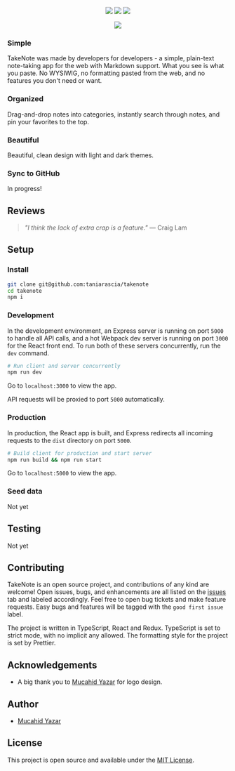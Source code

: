 <p align="center">
 <img src="https://img.shields.io/badge/License-MIT-blue.svg">
  <a href="#"><img src="https://img.shields.io/badge/all_contributors-31-orange.svg?style=flat-square)"></a>
   <a href="#"><img src="https://travis-ci.org/taniarascia/takenote.svg?branch=master"></a>
</p>

<!-- > **Warning**: TakeNote is still in active development. You can visit [takenote.dev](https://takenote.dev) to see the work in progress, but your account and the notes you create are **temporary** will not be persisted. All data will be lost once GitHub integration is complete. -->

<div align="center">
<img src="./public/assets/img/counter-app.gif">
</div>

### Simple

TakeNote was made by developers for developers - a simple, plain-text note-taking app for the web with Markdown support. What you see is what you paste. No WYSIWIG, no formatting pasted from the web, and no features you don't need or want.

### Organized

Drag-and-drop notes into categories, instantly search through notes, and pin your favorites to the top.

### Beautiful

Beautiful, clean design with light and dark themes.

### Sync to GitHub

In progress!

## Reviews

> _"I think the lack of extra crap is a feature."_ — Craig Lam

## Setup

### Install

```bash
git clone git@github.com:taniarascia/takenote
cd takenote
npm i
```

### Development

In the development environment, an Express server is running on port `5000` to handle all API calls, and a hot Webpack dev server is running on port `3000` for the React front end. To run both of these servers concurrently, run the `dev` command.

```bash
# Run client and server concurrently
npm run dev
```

Go to `localhost:3000` to view the app.

API requests will be proxied to port `5000` automatically.

### Production

In production, the React app is built, and Express redirects all incoming requests to the `dist` directory on port `5000`.

```bash
# Build client for production and start server
npm run build && npm run start
```

Go to `localhost:5000` to view the app.

### Seed data

Not yet

## Testing

Not yet

## Contributing

TakeNote is an open source project, and contributions of any kind are welcome! Open issues, bugs, and enhancements are all listed on the [issues](https://github.com/taniarascia/takenote/issues) tab and labeled accordingly. Feel free to open bug tickets and make feature requests. Easy bugs and features will be tagged with the `good first issue` label.

The project is written in TypeScript, React and Redux. TypeScript is set to strict mode, with no implicit any allowed. The formatting style for the project is set by Prettier.

## Acknowledgements

- A big thank you to [Mucahid Yazar](https://dkbock.com/) for logo design.

## Author

- [Mucahid Yazar](https://github.com/mucahidyazar)

## License

This project is open source and available under the [MIT License](LICENSE).
